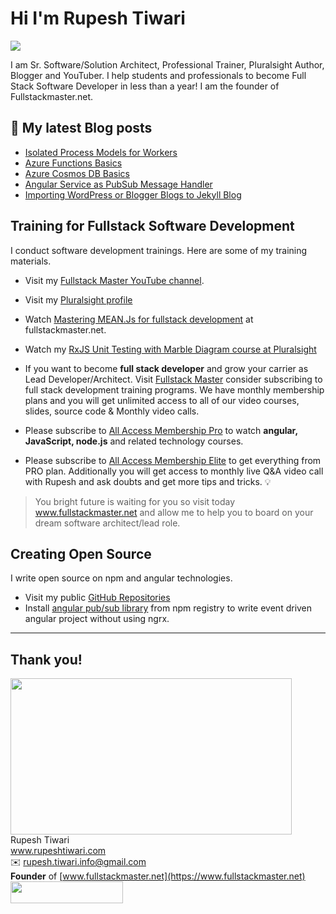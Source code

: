 # Hi I'm Rupesh Tiwari
![](https://imgur.com/kLw0h45.png)

I am Sr. Software/Solution Architect, Professional Trainer, Pluralsight Author, Blogger and YouTuber. I help students and professionals to become Full Stack Software Developer in less than a year! I am the founder of Fullstackmaster.net.

## 📩 My latest Blog posts

<!-- BLOG-POST-LIST:START -->
- [Isolated Process Models for Workers](https://www.rupeshtiwari.com/isolated-process-models-for-workers/)
- [Azure Functions Basics](https://www.rupeshtiwari.com/azure-functions-basics/)
- [Azure Cosmos DB Basics](https://www.rupeshtiwari.com/azure-cosmos-db-basics/)
- [Angular Service as PubSub Message Handler](https://www.rupeshtiwari.com/soa/angular-service-as-message-handler/)
- [Importing WordPress or Blogger Blogs to Jekyll Blog](https://www.rupeshtiwari.com/writing/importing-wordpress-or-blogger-blogs-to-jekyll-blog/)
<!-- BLOG-POST-LIST:END -->

## Training for Fullstack Software Development

I conduct software development trainings. Here are some of my training materials.
- Visit my [Fullstack Master YouTube channel](https://youtube.com/fullstackmaster). 
- Visit my [Pluralsight profile](https://app.pluralsight.com/profile/author/rupesh-tiwari)
- Watch [Mastering MEAN.Js for fullstack development](https://fullstackmaster.net/course/3/mastering-meanjs) at fullstackmaster.net. 
- Watch my [RxJS Unit Testing with Marble Diagram course at Pluralsight](https://app.pluralsight.com/library/courses/unit-testing-rxjs-marble-diagrams/table-of-contents)
- If you want to become **full stack developer** and grow your carrier as Lead Developer/Architect. Visit [Fullstack Master](https://www.fullstackmaster.net) consider subscribing to full stack development training programs. We have monthly membership plans and you will get unlimited access to all of our video courses, slides, source code & Monthly video calls.

- Please subscribe to [All Access Membership Pro](www.fullstackmaster.net/pro) to watch **angular, JavaScript, node.js** and related technology courses.
- Please subscribe to [All Access Membership Elite](www.fullstackmaster.net/elite) to get everything from PRO plan. Additionally you will get access to monthly live Q&A video call with Rupesh and ask doubts and get more tips and tricks.
💡
> You bright future is waiting for you so visit today www.fullstackmaster.net and allow me to help you to board on your dream software architect/lead role.

## Creating Open Source 

I write open source on npm and angular technologies. 

- Visit my public [GitHub Repositories](https://github.com/rupeshtiwari?tab=repositories)
- Install [angular pub/sub library](https://www.npmjs.com/package/@fsms/angular-pubsub) from npm registry to write event driven angular project without using ngrx. 

---

## Thank you!
<img src="https://imgur.com/0vP8izF.png"  width="450" height="250"/> \
Rupesh Tiwari\
www.rupeshtiwari.com \
✉️ <rupesh.tiwari.info@gmail.com> \
**Founder** of [www.fullstackmaster.net](https://www.fullstackmaster.net) \
[<img src="https://i.imgur.com/9OCLciM.png" width="180" height="35">](http://www.fullstackmaster.net)
